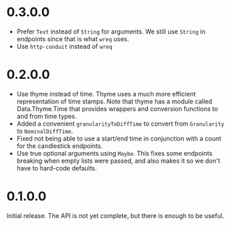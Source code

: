 # 0.3.0.0

- Prefer `Text` instead of `String` for arguments. We still use `String` in
  endpoints since that is what `wreq` uses.
- Use `http-conduit` instead of `wreq`

# 0.2.0.0

- Use thyme instead of time. Thyme uses a much more efficient representation of
  time stamps. Note that thyme has a module called Data.Thyme.Time that
  provides wrappers and conversion functions to and from time types.
- Added a convenient `granularityToDiffTime` to convert from `Granularity` to
  `NominalDiffTime`.
- Fixed not being able to use a start/end time in conjunction with a count for
  the candlestick endpoints.
- Use true optional arguments using `Maybe`. This fixes some endpoints breaking
  when empty lists were passed, and also makes it so we don't have to hard-code
  defaults.

# 0.1.0.0

Initial release. The API is not yet complete, but there is enough to be useful.
